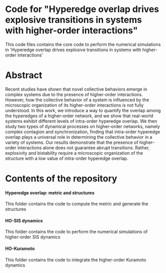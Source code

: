 # Code for "Hyperedge overlap drives explosive transitions in systems with higher-order interactions"

This code files contains the core code to perform the numerical simulations in 'Hyperedge overlap drives explosive transitions in systems with higher-order interactions' 

# Abstract

Recent studies have shown that novel collective behaviors emerge in complex systems due to the presence of higher-order interactions. However, how the collective behavior of a system is influenced by the microscopic organization of its higher-order interactions is not fully understood. In this work,  we introduce a way to quantify the overlap among the hyperedges of a higher-order network, and we show that real-world systems exhibit  different levels of intra-order hyperedge overlap. We then study two types of dynamical processes on higher-order networks, namely complex contagion and synchronization, finding that intra-order hyperedge overlap plays a universal role in determining the collective behavior in a variety of systems. Our results demonstrate that the presence of higher-order interactions alone does not guarantee abrupt transitions. Rather, explosivity and bistability require a microscopic organization of the structure with a low value of intra-order hyperedge overlap.

# Contents of the repository

#### Hyperedge overlap: metric and structures 

This folder contains the code to compute the metric and generate the structures

#### HO-SIS dynamics 

This folder contains the code to perform the numerical simulations of higher-order SIS dynamics

#### HO-Kuramoto 

This folder contains the code to integrate the higher-order Kuramoto dynamics



